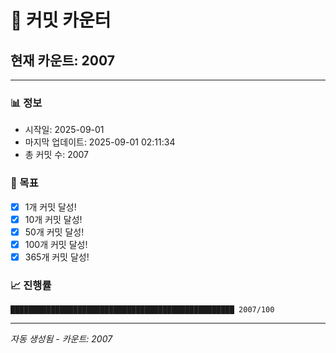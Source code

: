 # 🔢 커밋 카운터

## 현재 카운트: 2007

---

### 📊 정보
- 시작일: 2025-09-01
- 마지막 업데이트: 2025-09-01 02:11:34
- 총 커밋 수: 2007

### 🎯 목표
- [x] 1개 커밋 달성!
- [x] 10개 커밋 달성!
- [x] 50개 커밋 달성!
- [x] 100개 커밋 달성!
- [x] 365개 커밋 달성!

### 📈 진행률
```
██████████████████████████████████████████████████ 2007/100
```

---
*자동 생성됨 - 카운트: 2007*
